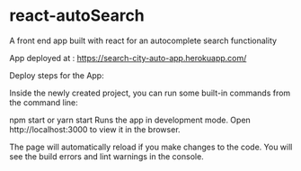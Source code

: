 # react-autoSearch
A front end app built with react for an autocomplete search functionality

App deployed at : https://search-city-auto-app.herokuapp.com/

Deploy steps for the App:

Inside the newly created project, you can run some built-in commands from the command line:

npm start or yarn start
Runs the app in development mode.
Open http://localhost:3000 to view it in the browser.

The page will automatically reload if you make changes to the code.
You will see the build errors and lint warnings in the console.
